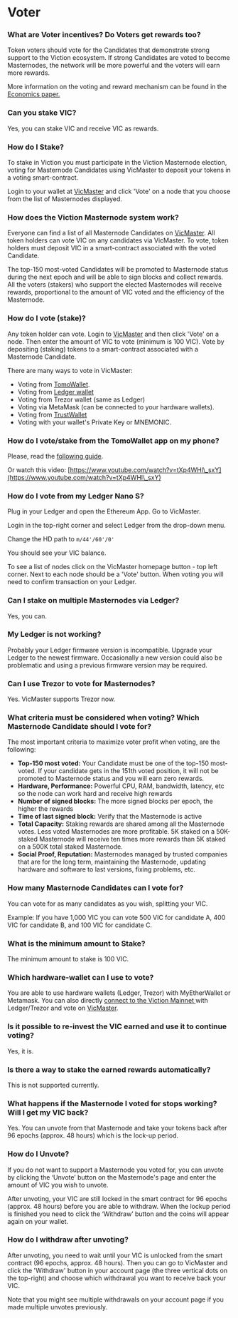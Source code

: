 # Voter

### **What are Voter incentives? Do Voters get rewards too?**

Token voters should vote for the Candidates that demonstrate strong support to the Viction ecosystem. If strong Candidates are voted to become Masternodes, the network will be more powerful and the voters will earn more rewards.

More information on the voting and reward mechanism can be found in the [Economics paper.](https://docs.google.com/document/u/1/d/197Cu57A6OYPoEQbrUVr067qNVEzP\_FEwaDCFff7hnlM/edit)

### **Can you stake VIC?**

Yes, you can stake VIC and receive VIC as rewards.

### **How do I Stake?**

To stake in Viction you must participate in the Viction Masternode election, voting for Masternode Candidates using VicMaster to deposit your tokens in a voting smart-contract.

Login to your wallet at [VicMaster](https://master.Viction.com) and click 'Vote' on a node that you choose from the list of Masternodes displayed.

### **How does the Viction Masternode system work?**

Everyone can find a list of all Masternode Candidates on [VicMaster](https://master.Viction.com/). All token holders can vote VIC on any candidates via VicMaster. To vote, token holders must deposit VIC in a smart-contract associated with the voted Candidate.

The top-150 most-voted Candidates will be promoted to Masternode status during the next epoch and will be able to sign blocks and collect rewards. All the voters (stakers) who support the elected Masternodes will receive rewards, proportional to the amount of VIC voted and the efficiency of the Masternode.

### **How do I vote (stake)?**

Any token holder can vote. Login to [VicMaster](https://master.Viction.com/) and then click 'Vote' on a node. Then enter the amount of VIC to vote (minimum is 100 VIC). Vote by depositing (staking) tokens to a smart-contract associated with a Masternode Candidate.

There are many ways to vote in VicMaster:

* Voting from [TomoWallet](https://www.youtube.com/watch?v=EdeTsN6-hRM\&list=PLuqf1yr-JvSy0AwnxMyalxmM\_jKFOP\_Y\_).
* Voting from [Ledger wallet](https://www.youtube.com/watch?v=wfHK03D2m7s\&list=PLuqf1yr-JvSx7XiLxXlhItFhpz\_-j1fD0)
* Voting from Trezor wallet (same as Ledger)
* Voting via MetaMask (can be connected to your hardware wallets).
* Voting from [TrustWallet](https://www.youtube.com/watch?v=8qJCYsOuyeE)
* Voting with your wallet's Private Key or MNEMONIC.

### **How do I vote/stake from the TomoWallet app on my phone?**

Please, read the [following guide](https://medium.com/Viction/how-to-vote-for-Viction-masternodes-using-tomowallet-1ddc3457907f).

Or watch this video: [https://www.youtube.com/watch?v=tXp4WHl\_sxY](https://www.youtube.com/watch?v=tXp4WHl\_sxY)

### **How do I vote from my Ledger Nano S?**

Plug in your Ledger and open the Ethereum App. Go to VicMaster.

Login in the top-right corner and select Ledger from the drop-down menu.

Change the HD path to `m/44'/60'/0'`

You should see your VIC balance.

To see a list of nodes click on the VicMaster homepage button - top left corner. Next to each node should be a 'Vote' button. When voting you will need to confirm transaction on your Ledger.

### **Can I stake on multiple Masternodes via Ledger?**

Yes, you can.

### **My Ledger is not working?**

Probably your Ledger firmware version is incompatible. Upgrade your Ledger to the newest firmware. Occasionally a new version could also be problematic and using a previous firmware version may be required.

### **Can I use Trezor to vote for Masternodes?**

Yes. VicMaster supports Trezor now.

### **What criteria must be considered when voting? Which Masternode Candidate should I vote for?**

The most important criteria to maximize voter profit when voting, are the following:

* **Top-150 most voted:** Your Candidate must be one of the top-150 most-voted. If your candidate gets in the 151th voted position, it will not be promoted to Masternode status and you will earn zero rewards.
* **Hardware, Performance:** Powerful CPU, RAM, bandwidth, latency, etc so the node can work hard and receive high rewards
* **Number of signed blocks:** The more signed blocks per epoch, the higher the rewards
* **Time of last signed block:** Verify that the Masternode is active
* **Total Capacity:** Staking rewards are shared among all the Masternode votes. Less voted Masternodes are more profitable. 5K staked on a 50K-staked Masternode will receive ten times more rewards than 5K staked on a 500K total staked Masternode.
* **Social Proof, Reputation:** Masternodes managed by trusted companies that are for the long term, maintaining the Masternode, updating hardware and software to last versions, fixing problems, etc.

### **How many Masternode Candidates can I vote for?**

You can vote for as many candidates as you wish, splitting your VIC.

Example: If you have 1,000 VIC you can vote 500 VIC for candidate A, 400 VIC for candidate B, and 100 VIC for candidate C.

### **What is the minimum amount to Stake?**

The minimum amount to stake is 100 VIC.

### **Which hardware-wallet can I use to vote?**

You are able to use hardware wallets (Ledger, Trezor) with MyEtherWallet or Metamask. You can also directly [connect to the Viction Mainnet ](../../general/how-to-connect-to-Viction-network/)with Ledger/Trezor and vote on [VicMaster](https://master.Viction.com/).

### **Is it possible to re-invest the VIC earned and use it to continue voting?**

Yes, it is.

### **Is there a way to stake the earned rewards automatically?**

This is not supported currently.

### **What happens if the Masternode I voted for stops working? Will I get my VIC back?**

Yes. You can unvote from that Masternode and take your tokens back after 96 epochs (approx. 48 hours) which is the lock-up period.

### **How do I Unvote?**

If you do not want to support a Masternode you voted for, you can unvote by clicking the ‘Unvote’ button on the Masternode's page and enter the amount of VIC you wish to unvote.

After unvoting, your VIC are still locked in the smart contract for 96 epochs (approx. 48 hours) before you are able to withdraw. When the lockup period is finished you need to click the ‘Withdraw’ button and the coins will appear again on your wallet.

### **How do I withdraw after unvoting?**

After unvoting, you need to wait until your VIC is unlocked from the smart contract (96 epochs, approx. 48 hours). Then you can go to VicMaster and click the 'Withdraw' button in your account page (the three vertical dots on the top-right) and choose which withdrawal you want to receive back your VIC.

Note that you might see multiple withdrawals on your account page if you made multiple unvotes previously.
